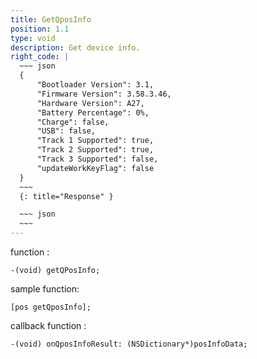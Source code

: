 ```yaml
---
title: GetQposInfo
position: 1.1
type: void
description: Get device info.
right_code: |
  ~~~ json
  {
      "Bootloader Version": 3.1,
      "Firmware Version": 3.58.3.46,
      "Hardware Version": A27,
      "Battery Percentage": 0%,
      "Charge": false,
      "USB": false,
      "Track 1 Supported": true,
      "Track 2 Supported": true,
      "Track 3 Supported": false,
      "updateWorkKeyFlag": false
  }
  ~~~
  {: title="Response" }

  ~~~ json
  ~~~
---
```

function :
```objc
-(void) getQPosInfo;
```
sample function:
```objc
[pos getQposInfo];
```
callback function :
```objc
-(void) onQposInfoResult: (NSDictionary*)posInfoData;
```



